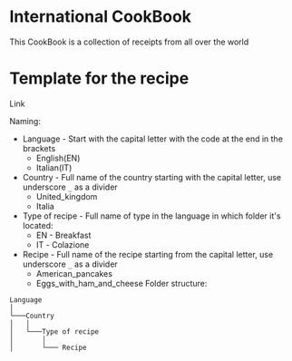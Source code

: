 # International CookBook
This CookBook is a collection of receipts from all over the world

# Template for the recipe
Link

Naming:
- Language - Start with the capital letter with the code at the end in the brackets
    * English(EN)
    * Italian(IT)
- Country - Full name of the country starting with the capital letter, use underscore `_` as a divider
    * United_kingdom
    * Italia
- Type of recipe - Full name of type in the language in which folder it's located:
    * EN - Breakfast 
    * IT - Сolazione
- Recipe - Full name of the recipe starting from the capital letter, use underscore `_` as a divider
    * American_pancakes
    * Eggs_with_ham_and_cheese
Folder structure:
```
Language
│   
└───Country
│   │
│   └───Type of recipe
│       │   
│       └─── Recipe
```
